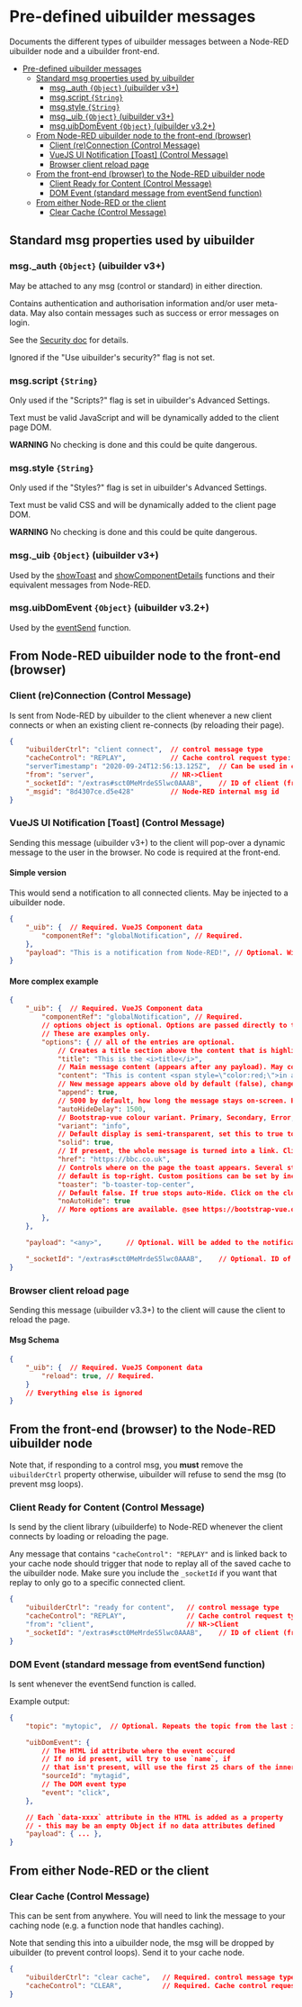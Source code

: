 # Pre-defined uibuilder messages

Documents the different types of uibuilder messages between a Node-RED uibuilder node and a uibuilder front-end.

* [Pre-defined uibuilder messages](#pre-defined-uibuilder-messages)
  * [Standard msg properties used by uibuilder](#standard-msg-properties-used-by-uibuilder)
    * [msg._auth `{Object}` (uibuilder v3+)](#msg_auth-object-uibuilder-v3)
    * [msg.script `{String}`](#msgscript-string)
    * [msg.style `{String}`](#msgstyle-string)
    * [msg._uib `{Object}` (uibuilder v3+)](#msg_uib-object-uibuilder-v3)
    * [msg.uibDomEvent `{Object}` (uibuilder v3.2+)](#msguibdomevent-object-uibuilder-v32)
  * [From Node-RED uibuilder node to the front-end (browser)](#from-node-red-uibuilder-node-to-the-front-end-browser)
    * [Client (re)Connection (Control Message)](#client-reconnection-control-message)
    * [VueJS UI Notification [Toast] (Control Message)](#vuejs-ui-notification-toast-control-message)
    * [Browser client reload page](#browser-client-reload-page)
  * [From the front-end (browser) to the Node-RED uibuilder node](#from-the-front-end-browser-to-the-node-red-uibuilder-node)
    * [Client Ready for Content (Control Message)](#client-ready-for-content-control-message)
    * [DOM Event (standard message from eventSend function)](#dom-event-standard-message-from-eventsend-function)
  * [From either Node-RED or the client](#from-either-node-red-or-the-client)
    * [Clear Cache (Control Message)](#clear-cache-control-message)

## Standard msg properties used by uibuilder

### msg._auth `{Object}` (uibuilder v3+)

May be attached to any msg (control or standard) in either direction.

Contains authentication and authorisation information and/or user meta-data.
May also contain messages such as success or error messages on login.

See the [Security doc](./security.md) for details.

Ignored if the "Use uibuilder's security?" flag is not set.

### msg.script `{String}`

Only used if the "Scripts?" flag is set in uibuilder's Advanced Settings.

Text must be valid JavaScript and will be dynamically added to the client page DOM.

**WARNING** No checking is done and this could be quite dangerous.

### msg.style `{String}`

Only used if the "Styles?" flag is set in uibuilder's Advanced Settings.

Text must be valid CSS and will be dynamically added to the client page DOM.

**WARNING** No checking is done and this could be quite dangerous.

### msg._uib `{Object}` (uibuilder v3+)

Used by the [showToast](showtoast-vuejs-only-shows-a-popup-message-in-the-ui) and [showComponentDetails](showcomponentdetails-vuejs-only-return-a-control-msg-contining-details-of-a-vue-component) functions and their equivalent messages from Node-RED.

### msg.uibDomEvent `{Object}` (uibuilder v3.2+)

Used by the [eventSend](front-end-library?id=eventsend-helper-fn-to-send-event-data) function.

## From Node-RED uibuilder node to the front-end (browser)

### Client (re)Connection (Control Message)

Is sent from Node-RED by uibuilder to the client whenever a new client connects or
when an existing client re-connects (by reloading their page).

```json
{
    "uibuilderCtrl": "client connect",  // control message type
    "cacheControl": "REPLAY",           // Cache control request type: REPLAY or CLEAR
    "serverTimestamp": "2020-09-24T12:56:13.125Z",  // Can be used in client to work out their timezone or at least time offset from the server
    "from": "server",                   // NR->Client
    "_socketId": "/extras#sct0MeMrdeS5lwc0AAAB",    // ID of client (from Socket.IO)
    "_msgid": "8d4307ce.d5e428"         // Node-RED internal msg id
}
```

### VueJS UI Notification [Toast] (Control Message)

Sending this message (uibuilder v3+) to the client will pop-over a dynamic
message to the user in the browser. No code is required at the front-end.

#### Simple version

This would send a notification to all connected clients. May be injected to a uibuilder node.

```json
{
    "_uib": {  // Required. VueJS Component data
        "componentRef": "globalNotification", // Required.
    },
    "payload": "This is a notification from Node-RED!", // Optional. Will be added to the notification message (content). May be HTML.       
}
```

#### More complex example

```json
{
    "_uib": {  // Required. VueJS Component data    
        "componentRef": "globalNotification", // Required.
        // options object is optional. Options are passed directly to the bootstra-vue `<toast>` component.
        // These are examples only.
        "options": { // all of the entries are optional.
            // Creates a title section above the content that is highlighted
            "title": "This is the <i>title</i>",
            // Main message content (appears after any payload). May contain HTML.
            "content": "This is content <span style=\"color:red;\">in addition to</span> the payload",
            // New message appears above old by default (false), change to true to add to the bottom instead.
            "append": true,
            // 5000 by default, how long the message stays on-screen. Hover over message to pause countdown.
            "autoHideDelay": 1500,
            // Bootstrap-vue colour variant. Primary, Secondary, Error, Warning, Info
            "variant": "info",
            // Default display is semi-transparent, set this to true to make the message solid colour.
            "solid": true,
            // If present, the whole message is turned into a link. Click takes the client to the URL.
            "href": "https://bbc.co.uk",
            // Controls where on the page the toast appears. Several standard locations are available.
            // default is top-right. Custom positions can be set by including a <toaster> element in your HTML.
            "toaster": "b-toaster-top-center",
            // Default false. If true stops auto-Hide. Click on the close button to remove the toast.
            "noAutoHide": true
            // More options are available. @see https://bootstrap-vue.org/docs/components/toast
        },
    },

    "payload": "<any>",      // Optional. Will be added to the notification message (content). May be HTML.       

    "_socketId": "/extras#sct0MeMrdeS5lwc0AAAB",    // Optional. ID of client (from Socket.IO) - msg would only be sent to this client.
}
```

### Browser client reload page

Sending this message (uibuilder v3.3+) to the client will cause the client to reload the page.

#### Msg Schema

```json
{
    "_uib": {  // Required. VueJS Component data
        "reload": true, // Required.
    }
    // Everything else is ignored       
}
```

## From the front-end (browser) to the Node-RED uibuilder node

Note that, if responding to a control msg, you **must** remove the `uibuilderCtrl` property otherwise, uibuilder will refuse to send the msg (to prevent msg loops).

### Client Ready for Content (Control Message)

Is send by the client library (uibuilderfe) to Node-RED whenever the client connects by loading or reloading the page.

Any message that contains `"cacheControl": "REPLAY"` and is linked back to your cache node should trigger that node to replay all of the saved cache
to the uibuilder node. Make sure you include the `_socketId` if you want that replay to only go to a specific connected client.

```json
{
    "uibuilderCtrl": "ready for content",   // control message type
    "cacheControl": "REPLAY",               // Cache control request type: REPLAY or CLEAR
    "from": "client",                       // NR->Client
    "_socketId": "/extras#sct0MeMrdeS5lwc0AAAB",    // ID of client (from Socket.IO)
}
```

### DOM Event (standard message from eventSend function)

Is sent whenever the eventSend function is called.

Example output:

```json
{
    "topic": "mytopic",  // Optional. Repeats the topic from the last inbound msg if it exists

    "uibDomEvent": {
        // The HTML id attribute where the event occured
        // If no id present, will try to use `name`, if
        // that isn't present, will use the first 25 chars of the inner text.
        "sourceId": "mytagid",
        // The DOM event type
        "event": "click",
    },

    // Each `data-xxxx` attribute in the HTML is added as a property
    // - this may be an empty Object if no data attributes defined
    "payload": { ... },
}
```

## From either Node-RED or the client

### Clear Cache (Control Message)

This can be sent from anywhere. You will need to link the message to your caching node (e.g. a function node that handles caching).

Note that sending this into a uibuilder node, the msg will be dropped by uibuilder (to prevent control loops). Send it to your cache node.

```json
{
    "uibuilderCtrl": "clear cache",   // Required. control message type
    "cacheControl": "CLEAR",          // Required. Cache control request type: REPLAY or CLEAR
}
```